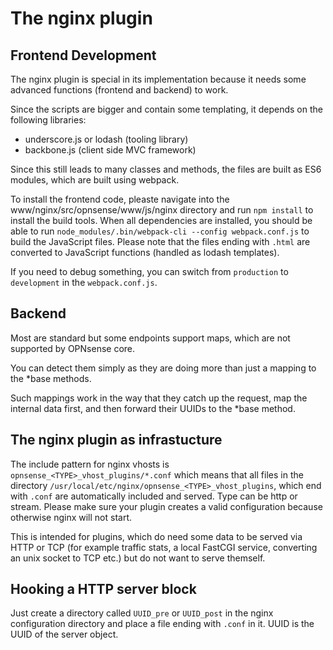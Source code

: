 # The nginx plugin

## Frontend Development

The nginx plugin is special in its implementation because it needs
some advanced functions (frontend and backend) to work.

Since the scripts are bigger and contain some templating,
it depends on the following libraries:

* underscore.js or lodash (tooling library)
* backbone.js (client side MVC framework)

Since this still leads to many classes and methods,
the files are built as ES6 modules,
which are built using webpack.

To install the frontend code, pleaste navigate into the
www/nginx/src/opnsense/www/js/nginx directory and
run `npm install` to install the build tools.
When all dependencies are installed, you should be able to run
`node_modules/.bin/webpack-cli --config webpack.conf.js`
to build the JavaScript files.
Please note that the files ending with `.html` are converted
to JavaScript functions (handled as lodash templates).

If you need to debug something, you can switch from `production`
to `development` in the `webpack.conf.js`.

## Backend

Most are standard but some endpoints support maps, which are not
supported by OPNsense core.

You can detect them simply as they are doing more than just a mapping
to the *base methods.

Such mappings work in the way that they catch up the request,
map the internal data first, and then forward their UUIDs
to the *base method.

## The nginx plugin as infrastucture

The include pattern for nginx vhosts is
`opnsense_<TYPE>_vhost_plugins/*.conf` which means that all files in the
directory `/usr/local/etc/nginx/opnsense_<TYPE>_vhost_plugins`, which end
with `.conf` are automatically included and served.
Type can be http or stream.
Please make sure your plugin creates a valid configuration because
otherwise nginx will not start.

This is intended for plugins, which do need some data to be served via
HTTP or TCP (for example traffic stats, a local FastCGI service,
converting an unix socket to TCP etc.) but do not want to serve themself.

## Hooking a HTTP server block

Just create a directory called `UUID_pre` or `UUID_post` in the nginx
configuration directory and place a file ending with `.conf` in it.
UUID is the UUID of the server object.
